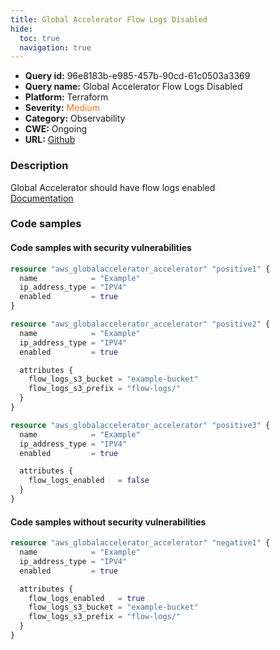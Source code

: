 ```yaml
---
title: Global Accelerator Flow Logs Disabled
hide:
  toc: true
  navigation: true
---
```


<style>
  .highlight .hll {
    background-color: #ff171742;
  }
  .md-content {
    max-width: 1100px;
    margin: 0 auto;
  }
</style>

-   **Query id:** 96e8183b-e985-457b-90cd-61c0503a3369
-   **Query name:** Global Accelerator Flow Logs Disabled
-   **Platform:** Terraform
-   **Severity:** <span style="color:#ff7213">Medium</span>
-   **Category:** Observability
-   **CWE:** Ongoing
-   **URL:** [Github](https://github.com/Checkmarx/kics/tree/master/assets/queries/terraform/aws/global_accelerator_flow_logs_disabled)

### Description
Global Accelerator should have flow logs enabled<br>
[Documentation](https://registry.terraform.io/providers/hashicorp/aws/latest/docs/resources/globalaccelerator_accelerator#flow_logs_enabled)

### Code samples
#### Code samples with security vulnerabilities
```tf title="Positive test num. 1 - tf file" hl_lines="1"
resource "aws_globalaccelerator_accelerator" "positive1" {
  name            = "Example"
  ip_address_type = "IPV4"
  enabled         = true
}

```
```tf title="Positive test num. 2 - tf file" hl_lines="6"
resource "aws_globalaccelerator_accelerator" "positive2" {
  name            = "Example"
  ip_address_type = "IPV4"
  enabled         = true

  attributes {
    flow_logs_s3_bucket = "example-bucket"
    flow_logs_s3_prefix = "flow-logs/"
  }
}

```
```tf title="Positive test num. 3 - tf file" hl_lines="7"
resource "aws_globalaccelerator_accelerator" "positive3" {
  name            = "Example"
  ip_address_type = "IPV4"
  enabled         = true

  attributes {
    flow_logs_enabled   = false
  }
}

```


#### Code samples without security vulnerabilities
```tf title="Negative test num. 1 - tf file"
resource "aws_globalaccelerator_accelerator" "negative1" {
  name            = "Example"
  ip_address_type = "IPV4"
  enabled         = true

  attributes {
    flow_logs_enabled   = true
    flow_logs_s3_bucket = "example-bucket"
    flow_logs_s3_prefix = "flow-logs/"
  }
}

```
